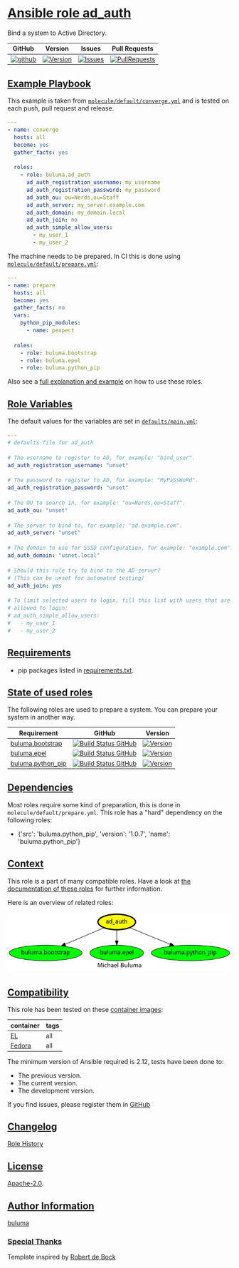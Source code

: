 # [Ansible role ad_auth](#ad_auth)

Bind a system to Active Directory.

|GitHub|Version|Issues|Pull Requests|
|------|-------|------|-------------|
|[![github](https://github.com/buluma/ansible-role-ad_auth/actions/workflows/molecule.yml/badge.svg)](https://github.com/buluma/ansible-role-ad_auth/actions/workflows/molecule.yml)|[![Version](https://img.shields.io/github/release/buluma/ansible-role-ad_auth.svg)](https://github.com/buluma/ansible-role-ad_auth/releases/)|[![Issues](https://img.shields.io/github/issues/buluma/ansible-role-ad_auth.svg)](https://github.com/buluma/ansible-role-ad_auth/issues/)|[![PullRequests](https://img.shields.io/github/issues-pr-closed-raw/buluma/ansible-role-ad_auth.svg)](https://github.com/buluma/ansible-role-ad_auth/pulls/)|

## [Example Playbook](#example-playbook)

This example is taken from [`molecule/default/converge.yml`](https://github.com/buluma/ansible-role-ad_auth/blob/master/molecule/default/converge.yml) and is tested on each push, pull request and release.

```yaml
---
- name: converge
  hosts: all
  become: yes
  gather_facts: yes

  roles:
    - role: buluma.ad_auth
      ad_auth_registration_username: my_username
      ad_auth_registration_password: my_password
      ad_auth_ou: ou=Nerds,ou=Staff
      ad_auth_server: my_server.example.com
      ad_auth_domain: my_domain.local
      ad_auth_join: no
      ad_auth_simple_allow_users:
        - my_user_1
        - my_user_2
```

The machine needs to be prepared. In CI this is done using [`molecule/default/prepare.yml`](https://github.com/buluma/ansible-role-ad_auth/blob/master/molecule/default/prepare.yml):

```yaml
---
- name: prepare
  hosts: all
  become: yes
  gather_facts: no
  vars:
    python_pip_modules:
      - name: pexpect

  roles:
    - role: buluma.bootstrap
    - role: buluma.epel
    - role: buluma.python_pip
```

Also see a [full explanation and example](https://buluma.github.io/how-to-use-these-roles.html) on how to use these roles.

## [Role Variables](#role-variables)

The default values for the variables are set in [`defaults/main.yml`](https://github.com/buluma/ansible-role-ad_auth/blob/master/defaults/main.yml):

```yaml
---
# defaults file for ad_auth

# The username to register to AD, for example: "bind_user".
ad_auth_registration_username: "unset"

# The password to register to AD, for example: "MyPaSsWoRd".
ad_auth_registration_password: "unset"

# The OU to search in, for example: "ou=Nerds,ou=Staff".
ad_auth_ou: "unset"

# The server to bind to, for example: "ad.example.com".
ad_auth_server: "unset"

# The domain to use for SSSD configuration, for example: "example.com".
ad_auth_domain: "usnet.local"

# Should this role try to bind to the AD server?
# (This can be unset for automated testing)
ad_auth_join: yes

# To limit selected users to login, fill this list with users that are
# allowed to login:
# ad_auth_simple_allow_users:
#   - my_user_1
#   - my_user_2
```

## [Requirements](#requirements)

- pip packages listed in [requirements.txt](https://github.com/buluma/ansible-role-ad_auth/blob/master/requirements.txt).

## [State of used roles](#state-of-used-roles)

The following roles are used to prepare a system. You can prepare your system in another way.

| Requirement | GitHub | Version |
|-------------|--------|--------|
|[buluma.bootstrap](https://galaxy.ansible.com/buluma/bootstrap)|[![Build Status GitHub](https://github.com/buluma/ansible-role-bootstrap/workflows/Ansible%20Molecule/badge.svg)](https://github.com/buluma/ansible-role-bootstrap/actions)|[![Version](https://img.shields.io/github/release/buluma/ansible-role-bootstrap.svg)](https://github.com/shadowwalker/ansible-role-bootstrap)|
|[buluma.epel](https://galaxy.ansible.com/buluma/epel)|[![Build Status GitHub](https://github.com/buluma/ansible-role-epel/workflows/Ansible%20Molecule/badge.svg)](https://github.com/buluma/ansible-role-epel/actions)|[![Version](https://img.shields.io/github/release/buluma/ansible-role-epel.svg)](https://github.com/shadowwalker/ansible-role-epel)|
|[buluma.python_pip](https://galaxy.ansible.com/buluma/python_pip)|[![Build Status GitHub](https://github.com/buluma/ansible-role-python_pip/workflows/Ansible%20Molecule/badge.svg)](https://github.com/buluma/ansible-role-python_pip/actions)|[![Version](https://img.shields.io/github/release/buluma/ansible-role-python_pip.svg)](https://github.com/shadowwalker/ansible-role-python_pip)|

## [Dependencies](#dependencies)

Most roles require some kind of preparation, this is done in `molecule/default/prepare.yml`. This role has a "hard" dependency on the following roles:

- {'src': 'buluma.python_pip', 'version': '1.0.7', 'name': 'buluma.python_pip'}

## [Context](#context)

This role is a part of many compatible roles. Have a look at [the documentation of these roles](https://buluma.github.io/) for further information.

Here is an overview of related roles:

![dependencies](https://raw.githubusercontent.com/buluma/ansible-role-ad_auth/png/requirements.png "Dependencies")

## [Compatibility](#compatibility)

This role has been tested on these [container images](https://hub.docker.com/u/buluma):

|container|tags|
|---------|----|
|[EL](https://hub.docker.com/repository/docker/buluma/enterpriselinux/general)|all|
|[Fedora](https://hub.docker.com/repository/docker/buluma/fedora/general)|all|

The minimum version of Ansible required is 2.12, tests have been done to:

- The previous version.
- The current version.
- The development version.

If you find issues, please register them in [GitHub](https://github.com/buluma/ansible-role-ad_auth/issues)

## [Changelog](#changelog)

[Role History](https://github.com/buluma/ansible-role-ad_auth/blob/master/CHANGELOG.md)

## [License](#license)

[Apache-2.0](https://github.com/buluma/ansible-role-ad_auth/blob/master/LICENSE).

## [Author Information](#author-information)

[buluma](https://buluma.github.io/)


### [Special Thanks](#special-thanks)

Template inspired by [Robert de Bock](https://github.com/robertdebock)
